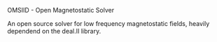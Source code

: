 OMSIID - Open Magnetostatic Solver

An open source solver for low frequency magnetostatic fields, heavily dependend on the deal.II library.